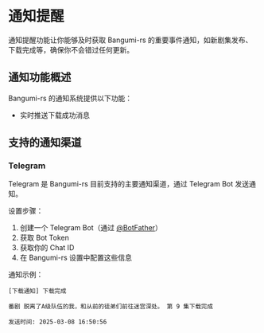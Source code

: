 # 通知提醒

通知提醒功能让你能够及时获取 Bangumi-rs 的重要事件通知，如新剧集发布、下载完成等，确保你不会错过任何更新。

## 通知功能概述

Bangumi-rs 的通知系统提供以下功能：

- 实时推送下载成功消息

## 支持的通知渠道

### Telegram

Telegram 是 Bangumi-rs 目前支持的主要通知渠道，通过 Telegram Bot 发送通知。

设置步骤：

1. 创建一个 Telegram Bot（通过 [@BotFather](https://t.me/BotFather)）
2. 获取 Bot Token
3. 获取你的 Chat ID
4. 在 Bangumi-rs 设置中配置这些信息

通知示例：

```
[下载通知] 下载完成

番剧 脱离了A级队伍的我，和从前的徒弟们前往迷宫深处。 第 9 集下载完成

发送时间: 2025-03-08 16:50:56
```


